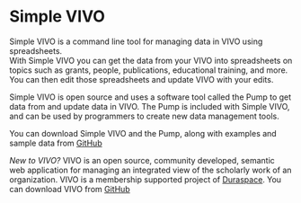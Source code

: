 # Simple VIVO

Simple VIVO is a command line tool for managing data in VIVO using spreadsheets.  
With Simple VIVO you can get the data from your VIVO into spreadsheets on topics such as grants, people, 
publications, educational training, and more.  You can then edit those spreadsheets and update VIVO with your edits.

Simple VIVO is open source and uses a software tool called the Pump to get data from and update data in VIVO. 
The Pump is included with Simple VIVO, and can be used by  programmers to create new data management tools.

You can download Simple VIVO and the Pump, along with examples and sample data from 
[GitHub](https://github.com/mconlon17/vivo-pump)

*New to VIVO?* VIVO is an open source, community developed, semantic web application for managing an integrated view of the 
scholarly work of an organization. VIVO is a membership supported project of [Duraspace](http://duraspace.org).
You can download VIVO from [GitHub](https://github.com/vivo-project)
